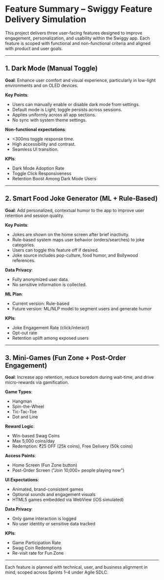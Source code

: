 # Feature Summary – Swiggy Feature Delivery Simulation

This project delivers three user-facing features designed to improve engagement, personalization, and usability within the Swiggy app. Each feature is scoped with functional and non-functional criteria and aligned with product and user goals.

---

## 1. Dark Mode (Manual Toggle)

**Goal**: Enhance user comfort and visual experience, particularly in low-light environments and on OLED devices.

**Key Points**:
- Users can manually enable or disable dark mode from settings.
- Default mode is Light; toggle persists across sessions.
- Applies uniformly across all app sections.
- No sync with system theme settings.

**Non-functional expectations**:
- <300ms toggle response time.
- High accessibility and contrast.
- Seamless UI transition.

**KPIs**:
- Dark Mode Adoption Rate
- Toggle Click Responsiveness
- Retention Boost Among Dark Mode Users

---

## 2. Smart Food Joke Generator (ML + Rule-Based)

**Goal**: Add personalized, contextual humor to the app to improve user retention and session quality.

**Key Points**:
- Jokes are shown on the home screen after brief inactivity.
- Rule-based system maps user behavior (orders/searches) to joke categories.
- Users can toggle this feature off if desired.
- Joke source includes pop-culture, food humor, and Bollywood references.

**Data Privacy**:
- Fully anonymized user data.
- No sensitive information is collected.

**ML Plan**:
- Current version: Rule-based
- Future version: ML/NLP model to segment users and generate humor

**KPIs**:
- Joke Engagement Rate (click/interact)
- Opt-out rate
- Retention uplift among exposed users

---

## 3. Mini-Games (Fun Zone + Post-Order Engagement)

**Goal**: Increase app retention, reduce boredom during wait-time, and drive micro-rewards via gamification.

**Game Types**:
- Hangman
- Spin-the-Wheel
- Tic-Tac-Toe
- Dot and Line

**Reward Logic**:
- Win-based Swag Coins
- Max 5,000 coins/day
- Redemption: ₹25 OFF (25k coins), Free Delivery (50k coins)

**Access Points**:
- Home Screen (Fun Zone button)
- Post-Order Screen ("Join 10,000+ people playing now")

**UI Expectations**:
- Animated, brand-consistent games
- Optional sounds and engagement visuals
- HTML5 games embedded via WebView (iOS simulated)

**Data Privacy**:
- Only game interaction is logged
- No user identity or sensitive data tracked

**KPIs**:
- Game Participation Rate
- Swag Coin Redemptions
- Re-visit rate for Fun Zone

---

Each feature is planned with technical, user, and business alignment in mind, scoped across Sprints 1–4 under Agile SDLC.
